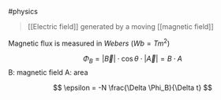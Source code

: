 #physics 

> [[Electric field]] generated by a moving [[magnetic field]]

Magnetic flux is measured in *Webers* ($Wb = Tm^2$)

$$ \Phi_B = |{\vec{B}}| \cdot \cos \theta \cdot |\vec{A}| = B \cdot A $$
B: magnetic field
A: area

$$ \epsilon = -N \frac{\Delta \Phi_B}{\Delta t} $$